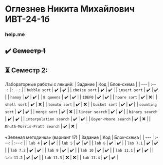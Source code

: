 # Оглезнев Никита Михайлович ИВТ-24-1б

### help.me

## ✔️ ~~Семестр 1~~ 

## ⏳ **Семестр 2:**


Лабораторные работы с лекций:
| Задание | Код | Блок-схема |
| --- | :---: | :---: |
| `bubble sort` | ✔️  | ✔️ |
| `choice sort` | ✔️  | ✔️ |
| `insert sort` | ✔️  | ✔️ |
| `hanoy` | ✔️  | ✔️ |
| `8 queens` | ✔️  | ✔️ |
| `IDEF0` | ✔️  | ✔️ |
| `hoare sort` | ✔️  | ❌ |
| `shell sort` | ✔️  | ❌ |
| `lomuto sort` | ✔️  | ❌ |
| `bucket sort` | ✔️  | ✔️ |
| `counting sort` | ✔️  | ✔️ |
| `merge sort` | ✔️  | ❌ |
| `linear search` | ✔️  | ✔️ |
| `binary search` | ✔️  | ✔️ |
| `interpolation search` | ✔️  | ✔️ |
| `Boyer-Moore search` | ✔️  | ❌ |
| `Knuth-Morris-Pratt search` | ✔️  | ❌ |




«Зеленая методичка» (вариант 17)
| Задание | Код | Блок-схема |
| --- | :---: | :---: |
| `lab 4` | ✔️  | ✔️ |
| `lab 5` | ✔️  | ✔️ |
| `lab 6` | ✔️  | ✔️ |
| `lab 7.1` | ✔️  | ✔️ |
| `lab 7.2` | ✔️  | ✔️ |
| `lab 9` | ✔️  | ✔️ |
| `lab 10` | ✔️  | ✔️ |
| `lab 11.1` | ✔️  | ✔️ |
| `lab 11.2` | ✔️  | ✔️ |
| `lab 11.3` | ❌  | ❌ |
| `lab 11.4` | ✔️  | ✔️ |
